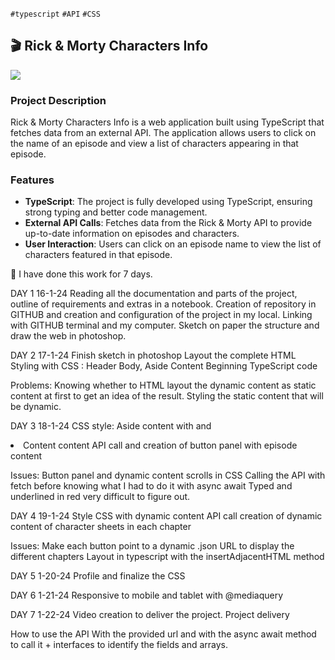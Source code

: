 `#typescript` `#API` `#CSS`

<h2>🎬 Rick & Morty Characters Info</h2>

<img src="https://res.cloudinary.com/drp3zy62g/image/upload/v1717745393/rickymorty_zp3fng.png"/>

<h3>Project Description</h3>

Rick & Morty Characters Info is a web application built using TypeScript that fetches data from an external API. The application allows users to click on the name of an episode and view a list of characters appearing in that episode.

<h3>Features</h3>

- **TypeScript**: The project is fully developed using TypeScript, ensuring strong typing and better code management.
- **External API Calls**: Fetches data from the Rick & Morty API to provide up-to-date information on episodes and characters.
- **User Interaction**: Users can click on an episode name to view the list of characters featured in that episode.


📅 I have done this work for 7 days.

DAY 1 16-1-24
Reading all the documentation and parts of the project, outline of requirements and extras in a notebook.
Creation of repository in GITHUB and creation and configuration of the project in my local.
Linking with GITHUB terminal and my computer.
Sketch on paper the structure and draw the web in photoshop.


DAY 2 17-1-24
Finish sketch in photoshop
Layout the complete HTML
Styling with CSS : 
Header
Body,
Aside
Content
Beginning TypeScript code

Problems:
Knowing whether to HTML layout the dynamic content as static content at first to get an idea of the result.
Styling the static content that will be dynamic.

DAY 3 18-1-24
CSS style:
Aside content with <lu> and <li>
Content content
API call and creation of button panel with episode content

Issues:
Button panel and dynamic content scrolls in CSS
Calling the API with fetch before knowing what I had to do it with async await
Typed and underlined in red very difficult to figure out.

DAY 4 19-1-24
Style CSS with dynamic content
API call creation of dynamic content of character sheets in each chapter

Issues:
Make each button point to a dynamic .json URL to display the different chapters
Layout in typescript with the insertAdjacentHTML method


DAY 5 1-20-24
Profile and finalize the CSS

DAY 6 1-21-24
Responsive to mobile and tablet with @mediaquery

DAY 7 1-22-24
Video creation to deliver the project.
Project delivery


How to use the API
With the provided url and with the async await method to call it + interfaces to identify the fields and arrays.
